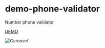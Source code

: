# demo-phone-validator
Number phone validator

[DEMO](https://biparous-rhythms.000webhostapp.com/demo-phone-validator/)

![Carousel](../cbeff89c0d19d90e1159c684294e84e314a07c31/phone-v.png)
								      
